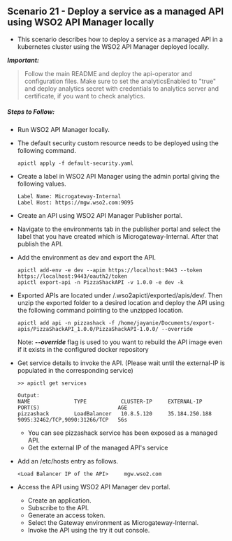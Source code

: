## Scenario 21 - Deploy a service as a managed API using WSO2 API Manager locally

- This scenario describes how to deploy a service as a managed API in a kubernetes cluster using the WSO2 API Manager deployed locally.
 

 ***Important:***
> Follow the main README and deploy the api-operator and configuration files. Make sure to set the analyticsEnabled to "true" and deploy analytics secret with credentials to analytics server and certificate, if you want to check analytics.

 ##### Steps to Follow:

- Run WSO2 API Manager locally.

- The default security custom resource needs to be deployed using the following command.
    ```
    apictl apply -f default-security.yaml
    ```
  
- Create a label in WSO2 API Manager using the admin portal giving the following values.
    ```
    Label Name: Microgateway-Internal
    Label Host: https://mgw.wso2.com:9095
    ```

- Create an API using WSO2 API Manager Publisher portal.
- Navigate to the environments tab in the publisher portal and select the label that you have created which is Microgateway-Internal. After that publish the API.
- Add the environment as dev and export the API.
    ```
    apictl add-env -e dev --apim https://localhost:9443 --token https://localhost:9443/oauth2/token
    apictl export-api -n PizzaShackAPI -v 1.0.0 -e dev -k
    ```

- Exported APIs are located under /.wso2apictl/exported/apis/dev/. Then unzip the exported folder to a desired location and deploy the API using the following command pointing to the unzipped location. 
    ```
    apictl add api -n pizzashack -f /home/jayanie/Documents/export-apis/PizzaShackAPI_1.0.0/PizzaShackAPI-1.0.0/ --override
    ```
    Note: ***--override*** flag is used to you want to rebuild the API image even if it exists in the configured docker repository
    
- Get service details to invoke the API. (Please wait until the external-IP is populated in the corresponding service)
    ```
    >> apictl get services
    
    Output:
    NAME              TYPE           CLUSTER-IP     EXTERNAL-IP      PORT(S)                         AGE
    pizzashack        LoadBalancer   10.8.5.120     35.184.250.188   9095:32462/TCP,9090:31266/TCP   56s
    ```
    - You can see pizzashack service has been exposed as a managed API.
    - Get the external IP of the managed API's service
    
- Add an /etc/hosts entry as follows.
    ```
    <Load Balancer IP of the API>     mgw.wso2.com
    ```
- Access the API using WSO2 API Manager dev portal.
   - Create an application.
   - Subscribe to the API.
   - Generate an access token.
   - Select the Gateway environment as Microgateway-Internal.
   - Invoke the API using the try it out console.

